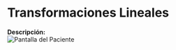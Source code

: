 # Transformaciones Lineales
 **Descripción:**  
 ![Pantalla del Paciente](https://i.postimg.cc/ncZ7tnX5/transofrmaciones.png)
